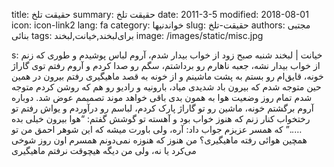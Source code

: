 title: حقیقت تلخ
summary: حقیقت تلخ
date: 2011-3-5
modified: 2018-08-01
icon:  icon-link2
lang: fa
category: خواندنیها
slug: حقیقت-تلخ
authors: مجتبی بنائی
tags: برای‌لبخند,خیانت,لبخند
image: /images/static/misc.jpg

s: خیانت | لبخند   شنبه صبح زود از خواب بیدار شدم، آروم لباس پوشیدم و طوری که زنم از خواب بیدار  نشه، جعبه ناهارم رو برداشتم، سگم رو صدا کردم و آروم رفتم توی گاراژ خونه،  قایق‌ام رو بستم به پشت ماشینم و از خونه به قصد ماهیگیری رفتم بیرون  در همین حین متوجه شدم که بیرون باد شدیدی میاد، بارونیه و رادیو رو هم که روشن  کردم متوجه شدم تمام روز وضعیت هوا به همون بدی باقی خواهد موند  تصمیمم عوض شد. دوباره آروم برگشتم خونه، ماشین رو تو گاراژ پارک کردم، لباسم  رو درآوردم و یواش رفتم تو رختخواب کنار زنم که هنوز خواب بود   و آهسته تو گوشش گفتم: “هوا بیرون خیلی بده …..” که  همسر عزیزم جواب داد: آره، ولی باورت میشه که این شوهر احمق من تو همچین هوائی  رفته ماهیگیری؟      من هنوز که هنوزه نمی‌دونم همسرم اون روز شوخی می‌کرد یا نه، ولی من دیگه هیچوقت نرفتم ماهیگیری